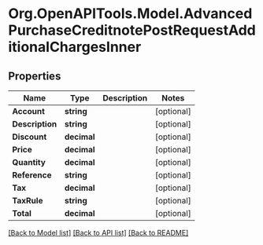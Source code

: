 # Org.OpenAPITools.Model.AdvancedPurchaseCreditnotePostRequestAdditionalChargesInner

## Properties

Name | Type | Description | Notes
------------ | ------------- | ------------- | -------------
**Account** | **string** |  | [optional] 
**Description** | **string** |  | [optional] 
**Discount** | **decimal** |  | [optional] 
**Price** | **decimal** |  | [optional] 
**Quantity** | **decimal** |  | [optional] 
**Reference** | **string** |  | [optional] 
**Tax** | **decimal** |  | [optional] 
**TaxRule** | **string** |  | [optional] 
**Total** | **decimal** |  | [optional] 

[[Back to Model list]](../README.md#documentation-for-models) [[Back to API list]](../README.md#documentation-for-api-endpoints) [[Back to README]](../README.md)

